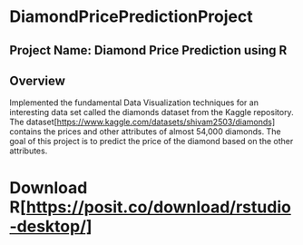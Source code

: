 # DiamondPricePredictionProject

## Project Name: Diamond Price Prediction using R

## Overview 

Implemented the fundamental Data Visualization techniques for an interesting data set called the diamonds dataset from the Kaggle repository. The dataset[https://www.kaggle.com/datasets/shivam2503/diamonds] contains the prices and other attributes of almost 54,000 diamonds. The goal of this project is to predict the price of the diamond based on the other attributes.

# Download R[https://posit.co/download/rstudio-desktop/]
